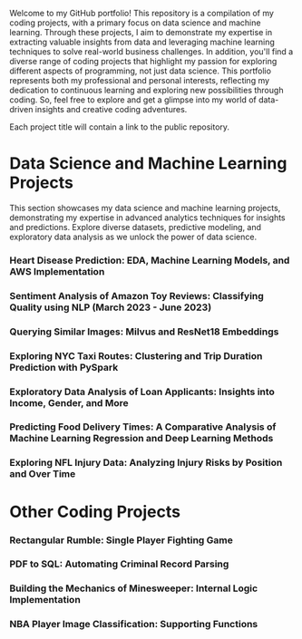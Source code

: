 Welcome to my GitHub portfolio! This repository is a compilation of my coding projects, with a primary focus on data science and machine learning. Through these projects, I aim to demonstrate my expertise in extracting valuable insights from data and leveraging machine learning techniques to solve real-world business challenges. In addition, you'll find a diverse range of coding projects that highlight my passion for exploring different aspects of programming, not just data science. This portfolio represents both my professional and personal interests, reflecting my dedication to continuous learning and exploring new possibilities through coding. So, feel free to explore and get a glimpse into my world of data-driven insights and creative coding adventures.

Each project title will contain a link to the public repository.

# Data Science and Machine Learning Projects
This section showcases my data science and machine learning projects, demonstrating my expertise in advanced analytics techniques for insights and predictions. Explore diverse datasets, predictive modeling, and exploratory data analysis as we unlock the power of data science.

### Heart Disease Prediction: EDA, Machine Learning Models, and AWS Implementation

### Sentiment Analysis of Amazon Toy Reviews: Classifying Quality using NLP (March 2023 - June 2023)

### Querying Similar Images: Milvus and ResNet18 Embeddings

### Exploring NYC Taxi Routes: Clustering and Trip Duration Prediction with PySpark

### Exploratory Data Analysis of Loan Applicants: Insights into Income, Gender, and More

### Predicting Food Delivery Times: A Comparative Analysis of Machine Learning Regression and Deep Learning Methods

### Exploring NFL Injury Data: Analyzing Injury Risks by Position and Over Time

# Other Coding Projects

### Rectangular Rumble: Single Player Fighting Game

### PDF to SQL: Automating Criminal Record Parsing

### Building the Mechanics of Minesweeper: Internal Logic Implementation

### NBA Player Image Classification: Supporting Functions
